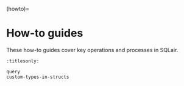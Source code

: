 (howto)=
# How-to guides

These how-to guides cover key operations and processes in SQLair.

```{toctree}
:titlesonly:

query
custom-types-in-structs
```
